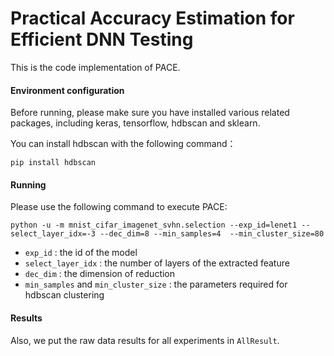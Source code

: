 # Practical Accuracy Estimation for Efficient DNN Testing
This is the code implementation of PACE.

#### Environment configuration
Before running, please make sure you have installed various related packages, including keras, tensorflow, hdbscan and sklearn.

You can install hdbscan with the following command：

```shell
pip install hdbscan
```

#### Running
Please use the following command to execute PACE:

```shell
python -u -m mnist_cifar_imagenet_svhn.selection --exp_id=lenet1 --select_layer_idx=-3 --dec_dim=8 --min_samples=4  --min_cluster_size=80
```

- `exp_id` : the id of the model
- `select_layer_idx` : the number of layers of the extracted feature 
- `dec_dim` : the dimension of reduction 
- `min_samples` and `min_cluster_size` : the parameters required for hdbscan clustering

#### Results
Also, we put the raw data results for all experiments in `AllResult`. 
